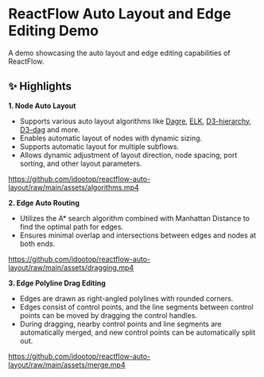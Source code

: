 # ReactFlow Auto Layout and Edge Editing Demo

A demo showcasing the auto layout and edge editing capabilities of ReactFlow.

## ✨ Highlights

**1. Node Auto Layout**

- Supports various auto layout algorithms like [Dagre](https://github.com/dagrejs/dagre), [ELK](https://github.com/kieler/elkjs), [D3-hierarchy](https://github.com/d3/d3-hierarchy), [D3-dag](https://github.com/erikbrinkman/d3-dag) and more.
- Enables automatic layout of nodes with dynamic sizing.
- Supports automatic layout for multiple subflows.
- Allows dynamic adjustment of layout direction, node spacing, port sorting, and other layout parameters.

https://github.com/idootop/reactflow-auto-layout/raw/main/assets/algorithms.mp4

**2. Edge Auto Routing**

- Utilizes the A\* search algorithm combined with Manhattan Distance to find the optimal path for edges.
- Ensures minimal overlap and intersections between edges and nodes at both ends.

https://github.com/idootop/reactflow-auto-layout/raw/main/assets/dragging.mp4

**3. Edge Polyline Drag Editing**

- Edges are drawn as right-angled polylines with rounded corners.
- Edges consist of control points, and the line segments between control points can be moved by dragging the control handles.
- During dragging, nearby control points and line segments are automatically merged, and new control points can be automatically split out.

https://github.com/idootop/reactflow-auto-layout/raw/main/assets/merge.mp4
